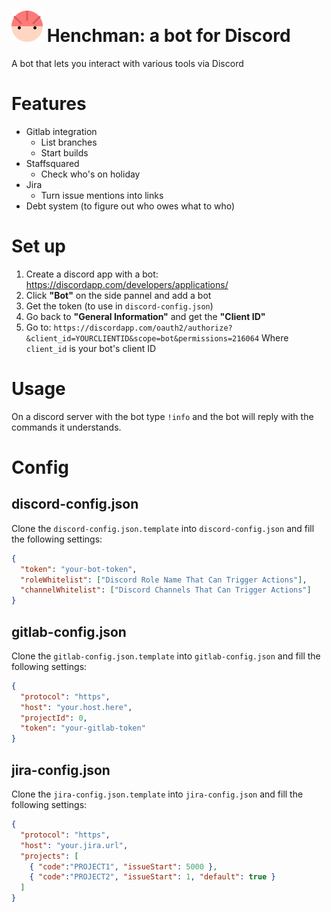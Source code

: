# ![Henchman Logo](changes/images/henchman-logo-small.png) Henchman: a bot for Discord
A bot that lets you interact with various tools via Discord

# Features
* Gitlab integration
  * List branches
  * Start builds
* Staffsquared
  * Check who's on holiday
* Jira
  * Turn issue mentions into links
* Debt system (to figure out who owes what to who)

# Set up
1. Create a discord app with a bot: https://discordapp.com/developers/applications/
2. Click **"Bot"** on the side pannel and add a bot
3. Get the token (to use in `discord-config.json`)
4. Go back to **"General Information"** and get the **"Client ID"**
5. Go to: `https://discordapp.com/oauth2/authorize?&client_id=YOURCLIENTID&scope=bot&permissions=216064`
Where `client_id` is your bot's client ID

# Usage
On a discord server with the bot type `!info` and the bot will reply with the commands it understands.

# Config
## discord-config.json
Clone the `discord-config.json.template` into `discord-config.json` and fill the following settings:
```json
{
  "token": "your-bot-token",
  "roleWhitelist": ["Discord Role Name That Can Trigger Actions"],
  "channelWhitelist": ["Discord Channels That Can Trigger Actions"]
}
```

## gitlab-config.json
Clone the `gitlab-config.json.template` into `gitlab-config.json` and fill the following settings:
```json
{
  "protocol": "https",
  "host": "your.host.here",
  "projectId": 0,
  "token": "your-gitlab-token"
}
```

## jira-config.json
Clone the `jira-config.json.template` into `jira-config.json` and fill the following settings:
```json
{
  "protocol": "https",
  "host": "your.jira.url",
  "projects": [
    { "code":"PROJECT1", "issueStart": 5000 },
    { "code":"PROJECT2", "issueStart": 1, "default": true }
  ]
}
```
